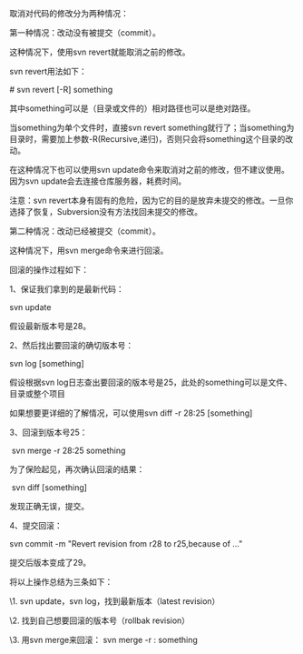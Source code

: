 取消对代码的修改分为两种情况：

 

第一种情况：改动没有被提交（commit）。

这种情况下，使用svn revert就能取消之前的修改。

svn revert用法如下：

\# svn revert [-R] something

其中something可以是（目录或文件的）相对路径也可以是绝对路径。

当something为单个文件时，直接svn revert something就行了；当something为目录时，需要加上参数-R(Recursive,递归)，否则只会将something这个目录的改动。

在这种情况下也可以使用svn update命令来取消对之前的修改，但不建议使用。因为svn update会去连接仓库服务器，耗费时间。

注意：svn revert本身有固有的危险，因为它的目的是放弃未提交的修改。一旦你选择了恢复，Subversion没有方法找回未提交的修改。

 

第二种情况：改动已经被提交（commit）。

这种情况下，用svn merge命令来进行回滚。 

  回滚的操作过程如下： 

  1、保证我们拿到的是最新代码： 

   svn update 

   假设最新版本号是28。 

  2、然后找出要回滚的确切版本号： 

   svn log [something]

   假设根据svn log日志查出要回滚的版本号是25，此处的something可以是文件、目录或整个项目

   如果想要更详细的了解情况，可以使用svn diff -r 28:25 [something]

  3、回滚到版本号25：

​    svn merge -r 28:25 something

   为了保险起见，再次确认回滚的结果：

​    svn diff [something]

   发现正确无误，提交。

  4、提交回滚：

   svn commit -m "Revert revision from r28 to r25,because of ..." 

   提交后版本变成了29。

  将以上操作总结为三条如下：

  \1. svn update，svn log，找到最新版本（latest revision）

  \2. 找到自己想要回滚的版本号（rollbak revision）

  \3. 用svn merge来回滚： svn merge -r : something